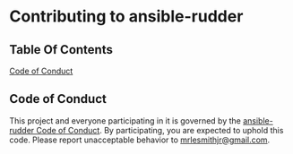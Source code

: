# Contributing to ansible-rudder

## Table Of Contents

[Code of Conduct](#code-of-conduct)

## Code of Conduct

This project and everyone participating in it is governed by the [ansible-rudder Code of Conduct](CODE_OF_CONDUCT.md). By participating, you are expected to uphold this code. Please report unacceptable behavior to [mrlesmithjr@gmail.com](mailto:mrlesmithjr@gmail.com).
